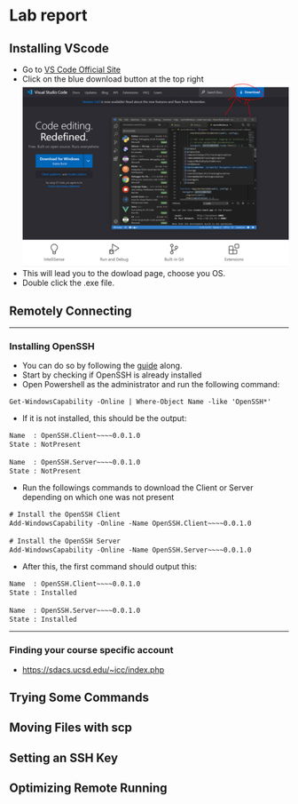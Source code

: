 # Lab report

## Installing VScode

* Go to [VS Code Official Site](https://code.visualstudio.com)
* Click on the blue download button at the top right
![Image](ssForLab.PNG)
* This will lead you to the dowload page, choose you OS.
* Double click the .exe file.

## Remotely Connecting 
---
### Installing OpenSSH
* You can do so by following the [guide](https://docs.microsoft.com/en-us/windows-server/administration/openssh/openssh_install_firstuse) along.
* Start by checking if OpenSSH is already installed
* Open Powershell as the administrator and run the following command:
```
Get-WindowsCapability -Online | Where-Object Name -like 'OpenSSH*'
```
* If it is not installed, this should be the output:
```
Name  : OpenSSH.Client~~~~0.0.1.0
State : NotPresent

Name  : OpenSSH.Server~~~~0.0.1.0
State : NotPresent
```
* Run the followings commands to download the Client or Server depending on which one was not present
```
# Install the OpenSSH Client
Add-WindowsCapability -Online -Name OpenSSH.Client~~~~0.0.1.0

# Install the OpenSSH Server
Add-WindowsCapability -Online -Name OpenSSH.Server~~~~0.0.1.0
```
* After this, the first command should output this:
```
Name  : OpenSSH.Client~~~~0.0.1.0
State : Installed

Name  : OpenSSH.Server~~~~0.0.1.0
State : Installed
```
---
### Finding your course specific account
* https://sdacs.ucsd.edu/~icc/index.php



## Trying Some Commands
## Moving Files with scp
## Setting an SSH Key
## Optimizing Remote Running

